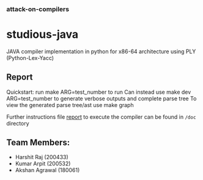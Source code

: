 ### attack-on-compilers

# studious-java

JAVA compiler implementation in python for x86-64 architecture using PLY (Python-Lex-Yacc)

## Report

Quickstart: run make ARG=test_number to run
Can instead use make dev ARG=test_number to generate verbose outputs and complete parse tree
To view the generated parse tree/ast use make graph

Further instructions file [report](./doc/report.pdf) to execute the compiler can be found in `/doc` directory

## Team Members:

- Harshit Raj (200433)
- Kumar Arpit (200532)
- Akshan Agrawal (180061)
